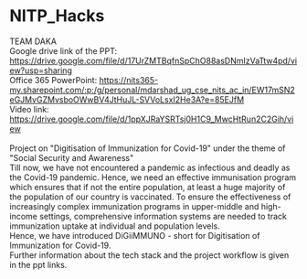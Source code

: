 # NITP_Hacks <br>
TEAM DAKA  <br>
Google drive link of the PPT: https://drive.google.com/file/d/17UrZMTBqfnSpChO88asDNmIzVaTtw4pd/view?usp=sharing
<br>Office 365 PowerPoint: https://nits365-my.sharepoint.com/:p:/g/personal/mdarshad_ug_cse_nits_ac_in/EW17mSN2eGJMvGZMvsboOWwBV4JtHuJL-SVVoLsxI2He3A?e=85EJfM
<br>Video link: https://drive.google.com/file/d/1ppXJRaYSRTsj0H1C9_MwcHtRun2C2Gih/view  
<br>Project on "Digitisation of Immunization for Covid-19" under the theme of "Social Security and Awareness"
<br>Till now, we have not encountered a pandemic as infectious and deadly as the Covid-19 pandemic. Hence, we need an effective immunisation program which ensures that if not the entire population, at least a huge majority of the population of our country is vaccinated. To ensure the effectiveness of increasingly complex immunization programs in upper-middle and high-income settings, comprehensive information systems are needed to track immunization uptake at individual and population levels.
<br>Hence, we have introduced DiGiiMMUNO - short for Digitisation of Immunization for Covid-19.
<br>Further information about the tech stack and  the project workflow is given in the ppt links.
